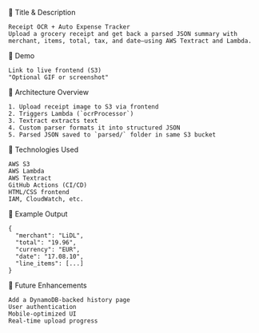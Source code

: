🔹 Title & Description

    Receipt OCR + Auto Expense Tracker
    Upload a grocery receipt and get back a parsed JSON summary with merchant, items, total, tax, and date—using AWS Textract and Lambda.

🔹 Demo

    Link to live frontend (S3)
    "Optional GIF or screenshot"

🔹 Architecture Overview
   
    1. Upload receipt image to S3 via frontend
    2. Triggers Lambda (`ocrProcessor`)
    3. Textract extracts text
    4. Custom parser formats it into structured JSON
    5. Parsed JSON saved to `parsed/` folder in same S3 bucket
    
🔹 Technologies Used

    AWS S3
    AWS Lambda
    AWS Textract
    GitHub Actions (CI/CD)
    HTML/CSS frontend
    IAM, CloudWatch, etc.

🔹 Example Output
  
    {
      "merchant": "LiDL",
      "total": "19.96",
      "currency": "EUR",
      "date": "17.08.10",
      "line_items": [...]
    }
    
🔹 Future Enhancements

    Add a DynamoDB-backed history page
    User authentication
    Mobile-optimized UI
    Real-time upload progress

